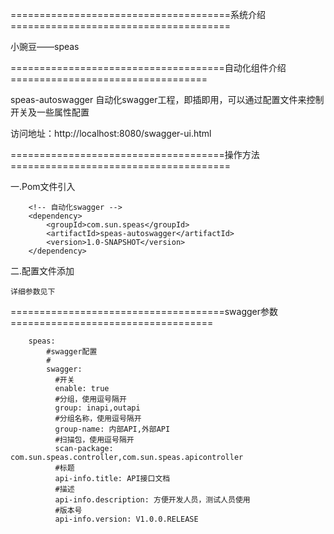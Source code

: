 ======================================系统介绍======================================

小豌豆——speas

=====================================自动化组件介绍==================================

speas-autoswagger  自动化swagger工程，即插即用，可以通过配置文件来控制开关及一些属性配置

访问地址：http://localhost:8080/swagger-ui.html

=====================================操作方法======================================

一.Pom文件引入

        <!-- 自动化swagger -->
        <dependency>
            <groupId>com.sun.speas</groupId>
            <artifactId>speas-autoswagger</artifactId>
            <version>1.0-SNAPSHOT</version>
        </dependency>
        
二.配置文件添加
    
    详细参数见下

=====================================swagger参数===================================

        speas:
            #swagger配置
            #
            swagger:
              #开关
              enable: true
              #分组，使用逗号隔开
              group: inapi,outapi
              #分组名称，使用逗号隔开
              group-name: 内部API,外部API
              #扫描包，使用逗号隔开
              scan-package: com.sun.speas.controller,com.sun.speas.apicontroller
              #标题
              api-info.title: API接口文档
              #描述
              api-info.description: 方便开发人员，测试人员使用
              #版本号
              api-info.version: V1.0.0.RELEASE
